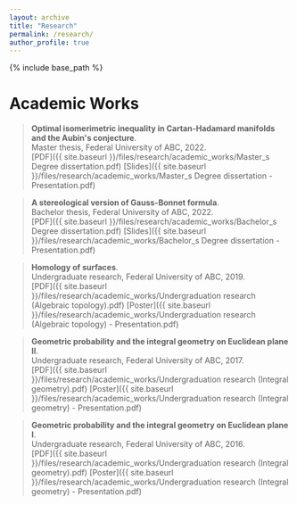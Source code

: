 ```yaml
---
layout: archive
title: "Research"
permalink: /research/
author_profile: true
---
```


{% include base_path %}

# Academic Works

> **Optimal isomerimetric inequality in Cartan-Hadamard manifolds and the Aubin's conjecture**.<br>
Master thesis, Federal University of ABC, 2022.<br>
[PDF]({{ site.baseurl }}/files/research/academic_works/Master_s Degree dissertation.pdf) [Slides]({{ site.baseurl }}/files/research/academic_works/Master_s Degree dissertation - Presentation.pdf)

> **A stereological version of Gauss-Bonnet formula**.<br>
Bachelor thesis, Federal University of ABC, 2022.<br>
[PDF]({{ site.baseurl }}/files/research/academic_works/Bachelor_s Degree dissertation.pdf) [Slides]({{ site.baseurl }}/files/research/academic_works/Bachelor_s Degree dissertation - Presentation.pdf)

> **Homology of surfaces**.<br>
Undergraduate research, Federal University of ABC, 2019.<br>
[PDF]({{ site.baseurl }}/files/research/academic_works/Undergraduation research (Algebraic topology).pdf) [Poster]({{ site.baseurl }}/files/research/academic_works/Undergraduation research (Algebraic topology) - Presentation.pdf)

> **Geometric probability and the integral geometry on Euclidean plane II**.<br>
Undergraduate research, Federal University of ABC, 2017.<br>
[PDF]({{ site.baseurl }}/files/research/academic_works/Undergraduation research (Integral geometry).pdf) [Poster]({{ site.baseurl }}/files/research/academic_works/Undergraduation research (Integral geometry) - Presentation.pdf)

> **Geometric probability and the integral geometry on Euclidean plane I**.<br>
Undergraduate research, Federal University of ABC, 2016.<br>
[PDF]({{ site.baseurl }}/files/research/academic_works/Undergraduation research (Integral geometry).pdf) [Poster]({{ site.baseurl }}/files/research/academic_works/Undergraduation research (Integral geometry) - Presentation.pdf) 

